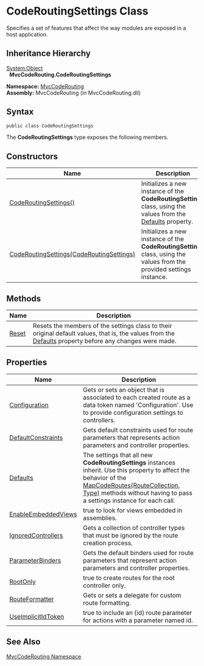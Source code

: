 CodeRoutingSettings Class
=========================
Specifies a set of features that affect the way modules are exposed in a host application.


Inheritance Hierarchy
---------------------
[System.Object][1]  
  **MvcCodeRouting.CodeRoutingSettings**  

**Namespace:** [MvcCodeRouting][2]  
**Assembly:** MvcCodeRouting (in MvcCodeRouting.dll)

Syntax
------

```csharp
public class CodeRoutingSettings
```

The **CodeRoutingSettings** type exposes the following members.


Constructors
------------

Name                                          | Description                                                                                                            
--------------------------------------------- | ---------------------------------------------------------------------------------------------------------------------- 
[CodeRoutingSettings()][3]                    | Initializes a new instance of the **CodeRoutingSettings** class, using the values from the [Defaults][4] property.     
[CodeRoutingSettings(CodeRoutingSettings)][5] | Initializes a new instance of the **CodeRoutingSettings** class, using the values from the provided settings instance. 


Methods
-------

Name       | Description                                                                                                                                                  
---------- | ------------------------------------------------------------------------------------------------------------------------------------------------------------ 
[Reset][6] | Resets the members of the settings class to their original default values, that is, the values from the [Defaults][4] property before any changes were made. 


Properties
----------

Name                      | Description                                                                                                                                                                                                                      
------------------------- | -------------------------------------------------------------------------------------------------------------------------------------------------------------------------------------------------------------------------------- 
[Configuration][7]        | Gets or sets an object that is associated to each created route as a data token named 'Configuration'. Use to provide configuration settings to controllers.                                                                     
[DefaultConstraints][8]   | Gets default constraints used for route parameters that represents action parameters and controller properties.                                                                                                                  
[Defaults][4]             | The settings that all new **CodeRoutingSettings** instances inherit. Use this property to affect the behavior of the [MapCodeRoutes(RouteCollection, Type)][9] methods without having to pass a settings instance for each call. 
[EnableEmbeddedViews][10] | true to look for views embedded in assemblies.                                                                                                                                                                                   
[IgnoredControllers][11]  | Gets a collection of controller types that must be ignored by the route creation process.                                                                                                                                        
[ParameterBinders][12]    | Gets the default binders used for route parameters that represent action parameters and controller properties.                                                                                                                   
[RootOnly][13]            | true to create routes for the root controller only.                                                                                                                                                                              
[RouteFormatter][14]      | Gets or sets a delegate for custom route formatting.                                                                                                                                                                             
[UseImplicitIdToken][15]  | true to include an {id} route parameter for actions with a parameter named id.                                                                                                                                                   


See Also
--------
[MvcCodeRouting Namespace][2]  

[1]: http://msdn.microsoft.com/en-us/library/e5kfa45b
[2]: ../README.md
[3]: _ctor.md
[4]: Defaults.md
[5]: _ctor_1.md
[6]: Reset.md
[7]: Configuration.md
[8]: DefaultConstraints.md
[9]: ../CodeRoutingExtensions/MapCodeRoutes_2.md
[10]: EnableEmbeddedViews.md
[11]: IgnoredControllers.md
[12]: ParameterBinders.md
[13]: RootOnly.md
[14]: RouteFormatter.md
[15]: UseImplicitIdToken.md